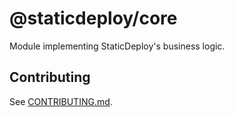 # @staticdeploy/core

Module implementing StaticDeploy's business logic.

## Contributing

See [CONTRIBUTING.md](CONTRIBUTING.md).
